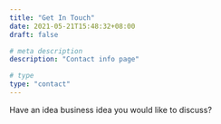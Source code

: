 ```yaml
---
title: "Get In Touch"
date: 2021-05-21T15:48:32+08:00
draft: false

# meta description
description: "Contact info page"

# type
type: "contact"
---
```


Have an idea business idea you would like to discuss?
